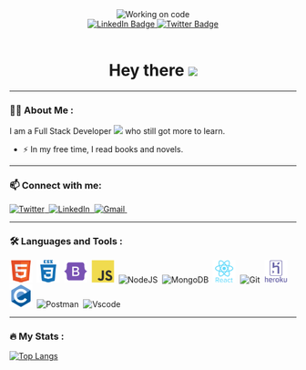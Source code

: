 <div id="header" align="center">
  <img
    src="https://media.giphy.com/media/zhYSVCirREeIZtONCI/giphy.gif"
    alt="Working on code"
  />

  <div id="badges">
    <a href="https://www.linkedin.com/in/sravan-pant-496189228">
      <img
        src="https://img.shields.io/badge/LinkedIn-blue?style=for-the-badge&logo=linkedin&logoColor=white"
        alt="LinkedIn Badge"
      />
    </a>
    <a href="https://twitter.com/sravan_pant">
      <img
        src="https://img.shields.io/badge/Twitter-blue?style=for-the-badge&logo=twitter&logoColor=white"
        alt="Twitter Badge"
      />
    </a>
  </div>

  <div id="badges">
    <img
      src="https://komarev.com/ghpvc/?username=sravanpant&style=flat-square&color=blue"
      alt=""
    />
  </div>
  <h1>
    Hey there
    <img src="https://media.giphy.com/media/hvRJCLFzcasrR4ia7z/giphy.gif" width="30px"/>
  </h1>
</div>

---

### :man_technologist: About Me :

I am a Full Stack Developer <img src="https://media.giphy.com/media/WUlplcMpOCEmTGBtBW/giphy.gif" width="30"> who still got more to learn.

- :zap: In my free time, I read books and novels.

---

### :mailbox: Connect with me: 


<div>
  <a href="https://twitter.com/sravan_pant">
    <img
      src="https://cdn.worldvectorlogo.com/logos/twitter-6.svg"
      title="Twitter"
      alt="Twitter"
      width="40"
      height="40"
    />&nbsp;
  </a>
  <a href="https://www.linkedin.com/in/sravan-pant-496189228">
    <img
      src="https://cdn.worldvectorlogo.com/logos/linkedin-icon-2.svg"
      title="LinkedIn"
      alt="LinkedIn"
      width="40"
      height="40"
    />&nbsp;
  </a>
  <a href="mailto:sravan.pant5@gmail.com"> 
    <img
      src="https://cdn.worldvectorlogo.com/logos/official-gmail-icon-2020-.svg"
      title="Gmail"
      alt="Gmail"
      width="40"
      height="40"
    />&nbsp;
  </a>
</div>

---

### :hammer_and_wrench: Languages and Tools :



<div>
  <img
    src="https://github.com/devicons/devicon/blob/master/icons/html5/html5-original.svg"
    title="HTML5"
    alt="HTML"
    width="40"
    height="40"
  />&nbsp;
  <img
    src="https://github.com/devicons/devicon/blob/master/icons/css3/css3-plain-wordmark.svg"
    title="CSS3"
    alt="CSS"
    width="40"
    height="40"
  />&nbsp;
  <img
    src="https://github.com/devicons/devicon/blob/master/icons/bootstrap/bootstrap-plain.svg"
    title="Bootstrap"
    alt="Bootstrap"
    width="40"
    height="40"
  />&nbsp;
  <img
    src="https://github.com/devicons/devicon/blob/master/icons/javascript/javascript-original.svg"
    title="JavaScript"
    alt="JavaScript"
    width="40"
    height="40"
  />&nbsp;
  <img
    src="https://cdn.worldvectorlogo.com/logos/nodejs-icon.svg"
    title="NodeJS"
    alt="NodeJS"
    width="40"
    height="40"
  />&nbsp;
  <img
    src="https://cdn.worldvectorlogo.com/logos/mongodb-icon-1.svg"
    title="MongoDB"
    alt="MongoDB"
    width="40"
    height="40"
  />&nbsp;
  <img
    src="https://github.com/devicons/devicon/blob/master/icons/react/react-original-wordmark.svg"
    title="React"
    alt="React"
    width="40"
    height="40"
  />&nbsp;
  <img
    src="https://cdn.worldvectorlogo.com/logos/git-icon.svg"
    title="Git"
    alt="Git"
    width="40"
    height="40"
  />&nbsp;
  <img
    src="https://github.com/devicons/devicon/blob/master/icons/heroku/heroku-original-wordmark.svg"
    title="Heroku"
    alt="Heroku"
    width="40"
    height="40"
  />&nbsp;
  <img
    src="https://github.com/devicons/devicon/blob/master/icons/c/c-original.svg"
    title="C"
    alt="C"
    width="40"
    height="40"
  />&nbsp;
  <img
    src="https://www.svgrepo.com/show/354202/postman-icon.svg"
    title="Postman"
    alt="Postman"
    width="40"
    height="40"
  />&nbsp;
  <img
    src="https://cdn.worldvectorlogo.com/logos/visual-studio-code-1.svg"
    title="Vscode"
    alt="Vscode"
    width="40"
    height="40"
  />&nbsp;
</div>


---

### :fire: My Stats :
 
[![Top Langs](https://github-readme-stats.vercel.app/api/top-langs/?username=sravanpant&layout=compact&theme=vision-friendly-dark)](https://github.com/anuraghazra/github-readme-stats)



<!--
**sravanpant/sravanpant** is a ✨ _special_ ✨ repository because its `README.md` (this file) appears on your GitHub profile.

Here are some ideas to get you started:

- 🔭 I’m currently working on ...
- 🌱 I’m currently learning ...
- 👯 I’m looking to collaborate on ...
- 🤔 I’m looking for help with ...
- 💬 Ask me about ...
- 📫 How to reach me: ...
- 😄 Pronouns: ...
- ⚡ Fun fact: ...
-->
